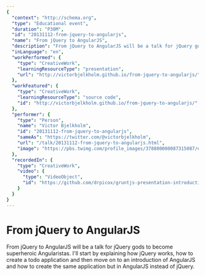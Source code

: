 ```yaml
---
{
  "context": "http://schema.org",
  "type": "Educational event",
  "duration": "P30M",
  "id": "20131112-from-jquery-to-angularjs",
  "name": "From jQuery to AngularJS",
  "description": "From jQuery to AngularJS will be a talk for jQuery gods to become superheroic Angularistas. I'll start by explaining how jQuery works, how to create a todo application and then move on to an introduction of AngularJS and how to create the same application but in AngularJS instead of jQuery.",
  "inLanguage": "en",
  "workPerformed": {
    "type": "CreativeWork",
    "learningResourceType": "presentation",
    "url": "http://victorbjelkholm.github.io/from-jquery-to-angularjs/"
  },
  "workFeatured": {
    "type": "CreativeWork",
    "learningResourceType": "source code",
    "id": "http://victorbjelkholm.github.io/from-jquery-to-angularjs/"
  },
  "performer": {
    "type": "Person",
    "name": "Victor Bjelkholm",
    "id": "20131112-from-jquery-to-angularjs",
    "sameAs": "https://twitter.com/@victorbjelkholm",
    "url": "/talk/20131112-from-jquery-to-angularjs.html",
    "image": "https://pbs.twimg.com/profile_images/378800000087315087/e5a78bb2b5c3051fdffed458ff6d7e9b.jpeg"
  },
  "recordedIn": {
    "type": "CreativeWork",
    "video": {
      "type": "VideoObject",
      "id": "https://github.com/drpicox/gruntjs-presentation-introduction"
    }
  }
}
---
```

# From jQuery to AngularJS

From jQuery to AngularJS will be a talk for jQuery gods to become superheroic Angularistas. I'll start by explaining how jQuery works, how to create a todo application and then move on to an introduction of AngularJS and how to create the same application but in AngularJS instead of jQuery.